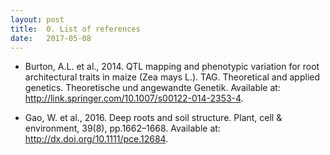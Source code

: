 ```yaml
---
layout: post
title:  0. List of references
date:   2017-05-08
---
```



- Burton, A.L. et al., 2014. QTL mapping and phenotypic variation for root architectural traits in maize (Zea mays L.). TAG. Theoretical and applied genetics. Theoretische und angewandte Genetik. Available at: http://link.springer.com/10.1007/s00122-014-2353-4.

- Gao, W. et al., 2016. Deep roots and soil structure. Plant, cell & environment, 39(8), pp.1662–1668. Available at: http://dx.doi.org/10.1111/pce.12684.




